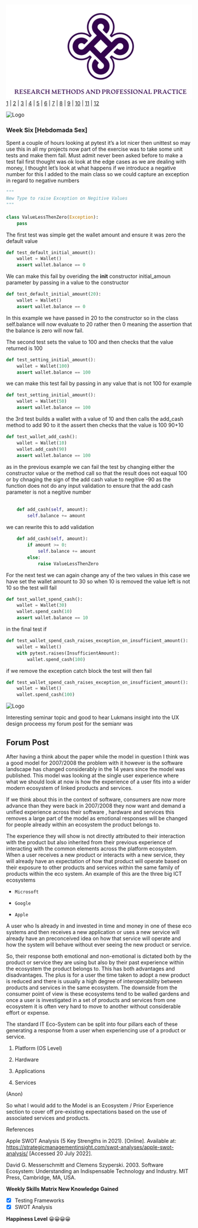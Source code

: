 ![Logo](Images/Logo.png)
[1](/MyPortfolio/SEPM/Unit01.html) | [2](/MyPortfolio/SEPM/Unit02.html) | [3](/MyPortfolio/SEPM/Unit03.html) | [4](/MyPortfolio/SEPM/Unit04.html) | [5](/MyPortfolio/SEPM/Unit05.html) | [6](/MyPortfolio/SEPM/Unit06.html) | [7](/MyPortfolio/SEPM/Unit07.html) | [8](/MyPortfolio/SEPM/Unit08.html) | [9](/MyPortfolio/SEPM/Unit09.html) | [10](/MyPortfolio/SEPM/Unit10.html) | [11](/MyPortfolio/SEPM/Unit11.html) | [12](/MyPortfolio/SEPM/Unit12.html)

![Logo](Images/Diary.png)
### Week Six [Hebdomada Sex]

Spent a couple of hours looking at pytest it’s a lot nicer then unittest so may use this in all my projects now part of the exercise was to take some unit tests and make them fail. Must admit never been asked before to make a test fail first thought was ok look at the edge cases as we are dealing with money, I thought let’s look at what happens if we introduce a negative number for this I added to the main class so we could capture an exception in regard to negative numbers

```python
"""
New Type to raise Exception on Negitive Values
"""

class ValueLessThenZero(Exception):
    pass
```

The first test was simple get the wallet amount and ensure it was zero the default value

```python
def test_default_initial_amount():
    wallet = Wallet()
    assert wallet.balance == 0
```

We can make this fail by overiding the __init__ constructor initial_amoun parameter by passing in a value to the constructor

```python
def test_default_initial_amount(20):
    wallet = Wallet()
    assert wallet.balance == 0
```

In this example we have passed in 20 to the constructor so in the class self.balance will now evaluate to 20 rather then 0 meaning the assertion that the balance is zero will now fail.

The second test sets the value to 100 and then checks that the value returned is 100

```python
def test_setting_initial_amount():
    wallet = Wallet(100)
    assert wallet.balance == 100
```

we can make this test fail by passing in any value that is not 100 for example

```python
def test_setting_initial_amount():
    wallet = Wallet(50)
    assert wallet.balance == 100
```
    
the 3rd test builds a wallet with a value of 10 and then calls the add_cash method to add 90 to it the assert then checks that the value is 100 90+10

```python
def test_wallet_add_cash():
    wallet = Wallet(10)
    wallet.add_cash(90)
    assert wallet.balance == 100
```

as in the previous example we can fail the test by changing either the constructor value or the method call so that the result does not eaqual 100 or by chnaging the sign of the add cash value to negitive -90 as the function does not do any input validation to ensure that the add cash parameter is not a negitive number

```python

    def add_cash(self, amount):
        self.balance += amount
```

we can rewrite this to add validation

```python
    def add_cash(self, amount):
        if amount >= 0:
            self.balance += amount
        else:
            raise ValueLessThenZero
```

For the next test we can again change any of the two values in this case we have set the wallet amount to 30 so when 10 is removed the value left is not 10 so the test will fail

```python
def test_wallet_spend_cash():
    wallet = Wallet(30)
    wallet.spend_cash(10)
    assert wallet.balance == 10
```

in the final test if 

```python
def test_wallet_spend_cash_raises_exception_on_insufficient_amount():
    wallet = Wallet()
    with pytest.raises(InsufficientAmount):
        wallet.spend_cash(100)
```

if we remove the exception catch block the test will then fail

```python 
def test_wallet_spend_cash_raises_exception_on_insufficient_amount():
    wallet = Wallet()
    wallet.spend_cash(100)
```

![Logo](Images/PYERROR.png)

Interesting seminar topic and good to hear Lukmans insight into the UX design proceess my forum post for the semianr was

## Forum Post

After having a think about the paper while the model in question I think was a good model for 2007/2008 the problem with it however is the software landscape has changed considerably in the 14 years since the model was published. This model was looking at the single user experience where what we should look at now is how the experience of a user fits into a wider modern ecosystem of linked products and services.

If we think about this in the context of software, consumers are now more advance than they were back in 2007/2008 they now want and demand a unified experience across their software , hardware and services this removes a large part of the model as emotional responses will be changed for people already within an ecosystem the product belongs to. 

The experience they will show is not directly attributed to their interaction with the product but also inherited from their previous experience of interacting with the common elements across the platform ecosystem. When a user receives a new product or interacts with a new service, they will already have an expectation of how that product will operate based on their exposure to other products and services within the same family of products within the eco system. An example of this are the three big ICT ecosystems

*     Microsoft

*     Google

*     Apple

A user who Is already in and invested in time and money in one of these eco systems and then receives a new application or uses a new service will already have an preconceived idea on how that service will operate and how the system will behave without ever seeing the new product or service. 

So, their response both emotional and non-emotional is dictated both by the product or service they are using but also by their past experience within the ecosystem the product belongs to. This has both advantages and disadvantages. The plus is for a user the time taken to adopt a new product is reduced and there is usually a high degree of interoperability between products and services in the same ecosystem. The downside from the consumer point of view is these ecosystems tend to be walled gardens and once a user is investigated in a set of products and services from one ecosystem it is often very hard to move to another without considerable effort or expense.

The standard IT Eco-System can be split into four pillars each of these generating a response from a user when experiencing use of a product or service.

1. Platform (OS Level)

2. Hardware

3. Applications

4. Services

(Anon)

So what I would add to the Model is an Ecosystem / Prior Experience section to cover off pre-existing expectations based on the use of associated services and products. 

References

Apple SWOT Analysis (5 Key Strengths in 2021). [Online]. Available at: https://strategicmanagementinsight.com/swot-analyses/apple-swot-analysis/ [Accessed 20 July 2022].

David G. Messerschmitt and Clemens Szyperski. 2003. Software Ecosystem: Understanding an Indispensable Technology and Industry. MIT Press, Cambridge, MA, USA.



**Weekly Skills Matrix New Knowledge Gained**

- [x] Testing Frameworks
- [x] SWOT Analysis

**Happiness Level**
😀😀😀😀
